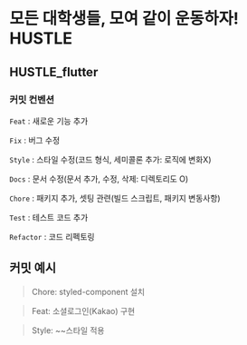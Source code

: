 # 모든 대학생들, 모여 같이 운동하자! HUSTLE

## HUSTLE_flutter

### 커밋 컨벤션

`Feat` : 새로운 기능 추가

`Fix` : 버그 수정

`Style` : 스타일 수정(코드 형식, 세미콜론 추가: 로직에 변화X)

`Docs` : 문서 수정(문서 추가, 수정, 삭제: 디렉토리도 O)

`Chore` : 패키지 추가, 셋팅 관련(빌드 스크립트, 패키지 변동사항)

`Test` : 테스트 코드 추가

`Refactor` : 코드 리펙토링


## 커밋 예시
> Chore: styled-component 설치

> Feat: 소셜로그인(Kakao) 구현

> Style: ~~스타일 적용
